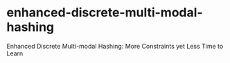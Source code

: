 # enhanced-discrete-multi-modal-hashing
Enhanced Discrete Multi-modal Hashing: More Constraints yet Less Time to Learn
